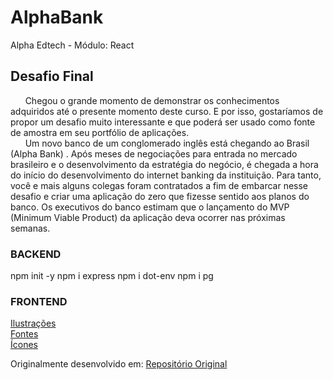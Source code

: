 # AlphaBank  
Alpha Edtech - Módulo:  React  

## Desafio Final  
&nbsp;&nbsp;&nbsp;&nbsp;&nbsp; Chegou o grande momento de demonstrar os conhecimentos adquiridos até o presente
momento deste curso. E por isso, gostaríamos de propor um desafio muito interessante e
que poderá ser usado como fonte de amostra em seu portfólio de aplicações.  
&nbsp;&nbsp;&nbsp;&nbsp;&nbsp; Um novo banco de um conglomerado inglês está chegando ao Brasil (Alpha Bank) . Após
meses de negociações para entrada no mercado brasileiro e o desenvolvimento da
estratégia do negócio, é chegada a hora do início do desenvolvimento do internet
banking da instituição. Para tanto, você e mais alguns colegas foram contratados a fim de
embarcar nesse desafio e criar uma aplicação do zero que fizesse sentido aos planos do
banco. Os executivos do banco estimam que o lançamento do MVP (Minimum Viable
Product) da aplicação deva ocorrer nas próximas semanas.

### BACKEND
npm init -y
npm i express
npm i dot-env
npm i pg

### FRONTEND
[Ilustrações](https://storyset.com/people/rafiki)  
[Fontes](https://fonts.google.com/)  
[Ícones](https://fonts.google.com/icons)


Originalmente desenvolvido em: [Repositório Original](https://github.com/flaaaaaavis/alpha-bank)
